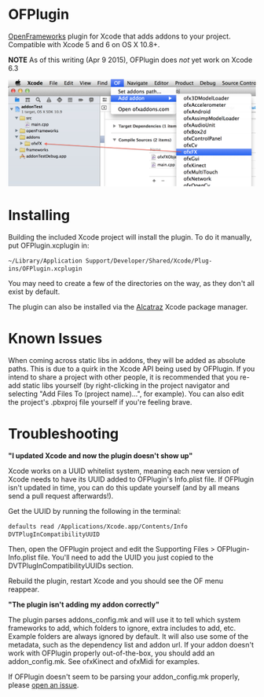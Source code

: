 OFPlugin
========

[OpenFrameworks](http://openframeworks.cc) plugin for Xcode that adds addons to your project. Compatible with Xcode 5 and 6 on OS X 10.8+.

**NOTE** As of this writing (Apr 9 2015), OFPlugin does *not* yet work on Xcode 6.3

![screenshot](screenshot.jpg "it does this")

Installing
==========

Building the included Xcode project will install the plugin. To do it manually, put OFPlugin.xcplugin in:

    ~/Library/Application Support/Developer/Shared/Xcode/Plug-ins/OFPlugin.xcplugin

You may need to create a few of the directories on the way, as they don't all exist by default.

The plugin can also be installed via the [Alcatraz](http://alcatraz.io/) Xcode package manager.

Known Issues
============

When coming across static libs in addons, they will be added as absolute paths. This is due to a quirk in the Xcode API being used by OFPlugin. If you intend to share a project with other people, it is recommended that you re-add static libs yourself (by right-clicking in the project navigator and selecting "Add Files To (project name)...", for example). You can also edit the project's .pbxproj file yourself if you're feeling brave.

Troubleshooting
===============

**"I updated Xcode and now the plugin doesn't show up"**

Xcode works on a UUID whitelist system, meaning each new version of Xcode needs to have its UUID added to OFPlugin's Info.plist file. If OFPlugin isn't updated in time, you can do this update yourself (and by all means send a pull request afterwards!).

Get the UUID by running the following in the terminal:

```
defaults read /Applications/Xcode.app/Contents/Info DVTPlugInCompatibilityUUID
```
Then, open the OFPlugin project and edit the Supporting Files > OFPlugin-Info.plist file. You'll need to add the UUID you just copied to the DVTPlugInCompatibilityUUIDs section.

Rebuild the plugin, restart Xcode and you should see the OF menu reappear.

**"The plugin isn't adding my addon correctly"**

The plugin parses addons_config.mk and will use it to tell which system frameworks to add, which folders to ignore, extra includes to add, etc. Example folders are always ignored by default. It will also use some of the metadata, such as the dependency list and addon url. If your addon doesn't work with OFPlugin properly out-of-the-box, you should add an addon_config.mk. See ofxKinect and ofxMidi for examples.

If OFPlugin doesn't seem to be parsing your addon_config.mk properly, please [open an issue](https://github.com/admsyn/OFPlugin/issues).
